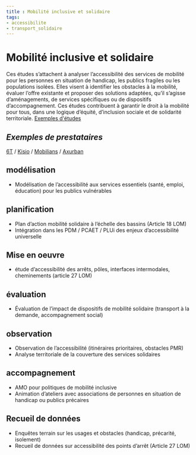 ```yaml
---
title : Mobilité inclusive et solidaire
tags:
- accessibilite
- transport_solidaire
---
```

# Mobilité inclusive et solidaire
Ces études s’attachent à analyser l’accessibilité des services de mobilité pour les personnes en situation de handicap, les publics fragiles ou les populations isolées. Elles visent à identifier les obstacles à la mobilité, évaluer l’offre existante et proposer des solutions adaptées, qu’il s’agisse d’aménagements, de services spécifiques ou de dispositifs d’accompagnement. Ces études contribuent à garantir le droit à la mobilité pour tous, dans une logique d’équité, d’inclusion sociale et de solidarité territoriale.
[Exemples d'études](https://documentsmarches.francemobilites.fr/Search/?sort=score&sortOrder=desc&highlight=true&facet=true&r=1&f_type=DOCUMENT&f_property.FMCode.PublicContractClass.natureOfPrestations_string=Etude+service&l_property.FMCode.PublicContractClass.natureOfPrestations_string=25&l_property.FMCode.PublicContractClass.metierIndex_string=20&text=Handicap+ou+solidaire+ou+inclusive)
## _Exemples de prestataires_
[6T](https://www.6-t.co/nos-references/etudes) / [Kisio](https://kisio.com/metiers/etudes-conseils/) / [Mobilians](https://www.mobilians.fr) / [Axurban](http://www.axurban.com/)

## modélisation
- Modélisation de l’accessibilité aux services essentiels (santé, emploi, éducation) pour les publics vulnérables

## planification
- Plan d’action mobilité solidaire à l’échelle des bassins (Article 18 LOM)
- Intégration dans les PDM / PCAET / PLUi des enjeux d’accessibilité universelle

## Mise en oeuvre
- étude d’accessibilité des arrêts, pôles, interfaces intermodales, cheminements (article 27 LOM)

## évaluation
- Évaluation de l’impact de dispositifs de mobilité solidaire (transport à la demande, accompagnement social)

## observation
- Observation de l’accessibilité (itinéraires prioritaires, obstacles PMR)
- Analyse territoriale de la couverture des services solidaires

## accompagnement
- AMO pour politiques de mobilité inclusive
- Animation d’ateliers avec associations de personnes en situation de handicap ou publics précaires

## Recueil de données
- Enquêtes terrain sur les usages et obstacles (handicap, précarité, isolement)
- Recueil de données sur accessibilité des points d’arrêt (Article 27 LOM)

